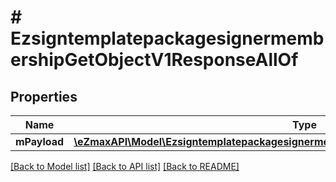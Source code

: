# # EzsigntemplatepackagesignermembershipGetObjectV1ResponseAllOf

## Properties

Name | Type | Description | Notes
------------ | ------------- | ------------- | -------------
**mPayload** | [**\eZmaxAPI\Model\EzsigntemplatepackagesignermembershipGetObjectV1ResponseMPayload**](EzsigntemplatepackagesignermembershipGetObjectV1ResponseMPayload.md) |  |

[[Back to Model list]](../../README.md#models) [[Back to API list]](../../README.md#endpoints) [[Back to README]](../../README.md)
